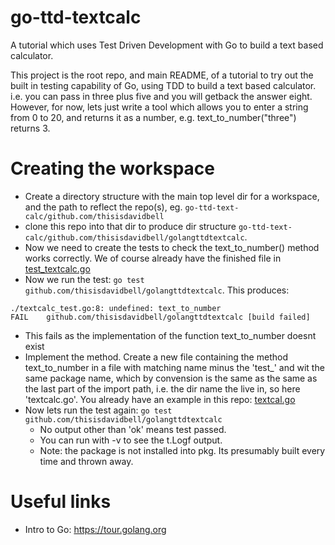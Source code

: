 # go-ttd-textcalc
A tutorial which uses Test Driven Development with Go to build a text based calculator.

This project is the root repo, and main README, of a tutorial to try out the built in testing capability of Go, using TDD to build a text based calculator. i.e. you can pass in three plus five and you will getback the answer eight. However, for now, lets just write a tool which allows you to enter a string from 0 to 20, and returns it as a number, e.g. text_to_number("three") returns 3.


# Creating the workspace
* Create a directory structure with the main top level dir for a workspace, and the path to reflect the repo(s), eg. `go-ttd-text-calc/github.com/thisisdavidbell`
* clone this repo into that dir to produce dir structure `go-ttd-text-calc/github.com/thisisdavidbell/golangttdtextcalc`.
* Now we need to create the tests to check the text_to_number() method works correctly. We of course already have the finished file in [test_textcalc.go](test_textcalc.go)
* Now we run the test: `go test github.com/thisisdavidbell/golangttdtextcalc`. This produces:
```
./textcalc_test.go:8: undefined: text_to_number
FAIL	github.com/thisisdavidbell/golangttdtextcalc [build failed]
```
  * This fails as the implementation of the function text_to_number doesnt exist
* Implement the method. Create a new file containing the method text_to_number in a file with matching name minus the 'test_' and wit the same package name, which by convension is the same as the same as the last part of the import path, i.e. the dir name the live in, so here 'textcalc.go'. You already have an example in this repo: [textcal.go](textcalc.go)
* Now lets run the test again: `go test github.com/thisisdavidbell/golangttdtextcalc`
  * No output other than 'ok' means test passed.
  * You can run with -v to see the t.Logf output.
  * Note: the package is not installed into pkg. Its presumably built every time and thrown away.

# Useful links
* Intro to Go: https://tour.golang.org
